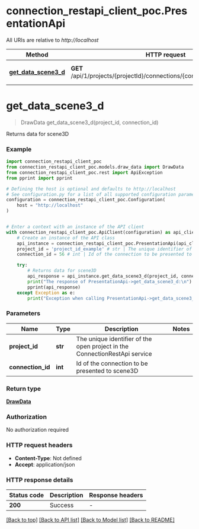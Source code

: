 # connection_restapi_client_poc.PresentationApi

All URIs are relative to *http://localhost*

Method | HTTP request | Description
------------- | ------------- | -------------
[**get_data_scene3_d**](PresentationApi.md#get_data_scene3_d) | **GET** /api/1/projects/{projectId}/connections/{connectionId}/presentation | Returns data for scene3D


# **get_data_scene3_d**
> DrawData get_data_scene3_d(project_id, connection_id)

Returns data for scene3D

### Example


```python
import connection_restapi_client_poc
from connection_restapi_client_poc.models.draw_data import DrawData
from connection_restapi_client_poc.rest import ApiException
from pprint import pprint

# Defining the host is optional and defaults to http://localhost
# See configuration.py for a list of all supported configuration parameters.
configuration = connection_restapi_client_poc.Configuration(
    host = "http://localhost"
)


# Enter a context with an instance of the API client
with connection_restapi_client_poc.ApiClient(configuration) as api_client:
    # Create an instance of the API class
    api_instance = connection_restapi_client_poc.PresentationApi(api_client)
    project_id = 'project_id_example' # str | The unique identifier of the open project in the ConnectionRestApi service
    connection_id = 56 # int | Id of the connection to be presented to scene3D

    try:
        # Returns data for scene3D
        api_response = api_instance.get_data_scene3_d(project_id, connection_id)
        print("The response of PresentationApi->get_data_scene3_d:\n")
        pprint(api_response)
    except Exception as e:
        print("Exception when calling PresentationApi->get_data_scene3_d: %s\n" % e)
```



### Parameters


Name | Type | Description  | Notes
------------- | ------------- | ------------- | -------------
 **project_id** | **str**| The unique identifier of the open project in the ConnectionRestApi service | 
 **connection_id** | **int**| Id of the connection to be presented to scene3D | 

### Return type

[**DrawData**](DrawData.md)

### Authorization

No authorization required

### HTTP request headers

 - **Content-Type**: Not defined
 - **Accept**: application/json

### HTTP response details

| Status code | Description | Response headers |
|-------------|-------------|------------------|
**200** | Success |  -  |

[[Back to top]](#) [[Back to API list]](../README.md#documentation-for-api-endpoints) [[Back to Model list]](../README.md#documentation-for-models) [[Back to README]](../README.md)

